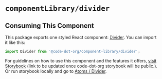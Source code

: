 # `componentLibrary/divider`

## Consuming This Component

This package exports one styled React component: [Divider](Divider.tsx).
You can import it like this:

```javascript
import Divider from '@code-dot-org/component-library/divider';
```

For guidelines on how to use this component and the features it
offers, [visit Storybook](https://code-dot-org.github.io/dsco_)
(link to be updated once code-dot-org storybook will be public.).
Or run storybook locally and go
to [Atoms / Divider](http://localhost:9001/?path=/docs/designsystem-alert--docs).

